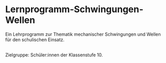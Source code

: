 # Lernprogramm-Schwingungen-Wellen

Ein Lehrprogramm zur Thematik mechanischer Schwingungen und Wellen für den schulischen Einsatz. <br> <br>

Zielgruppe: Schüler:innen der Klassenstufe 10. 

